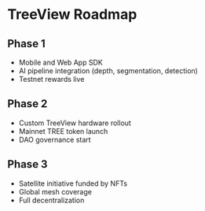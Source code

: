 # TreeView Roadmap

## Phase 1
- Mobile and Web App SDK  
- AI pipeline integration (depth, segmentation, detection)  
- Testnet rewards live  

## Phase 2
- Custom TreeView hardware rollout  
- Mainnet TREE token launch  
- DAO governance start  

## Phase 3
- Satellite initiative funded by NFTs  
- Global mesh coverage  
- Full decentralization  
